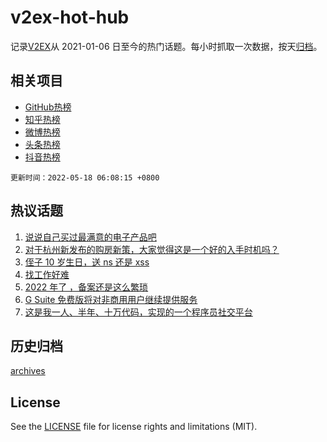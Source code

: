# v2ex-hot-hub

 记录[V2EX](https://www.v2ex.com/)从 2021-01-06 日至今的热门话题。每小时抓取一次数据，按天[归档](archives)。
 
 ## 相关项目

- [GitHub热榜](https://github.com/snaildev/github-hot-hub)
- [知乎热榜](https://github.com/snaildev/zhihu-hot-hub)
- [微博热榜](https://github.com/snaildev/weibo-hot-hub)
- [头条热榜](https://github.com/snaildev/toutiao-hot-hub)
- [抖音热榜](https://github.com/snaildev/douyin-hot-hub)


 `更新时间：2022-05-18 06:08:15 +0800`

## 热议话题

1. [说说自己买过最满意的电子产品吧](https://www.v2ex.com/t/853340)
1. [对于杭州新发布的购房新策，大家觉得这是一个好的入手时机吗？](https://www.v2ex.com/t/853360)
1. [侄子 10 岁生日，送 ns 还是 xss](https://www.v2ex.com/t/853342)
1. [找工作好难](https://www.v2ex.com/t/853368)
1. [2022 年了 ，备案还是这么繁琐](https://www.v2ex.com/t/853461)
1. [G Suite 免费版将对非商用用户继续提供服务](https://www.v2ex.com/t/853418)
1. [这是我一人、半年、十万代码，实现的一个程序员社交平台](https://www.v2ex.com/t/853486)

## 历史归档

[archives](archives)

## License

See the [LICENSE](LICENSE) file for license rights and limitations (MIT).
